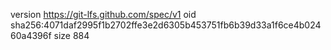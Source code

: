 version https://git-lfs.github.com/spec/v1
oid sha256:4071daf2995f1b2702ffe3e2d6305b453751fb6b39d33a1f6ce4b02460a4396f
size 884
